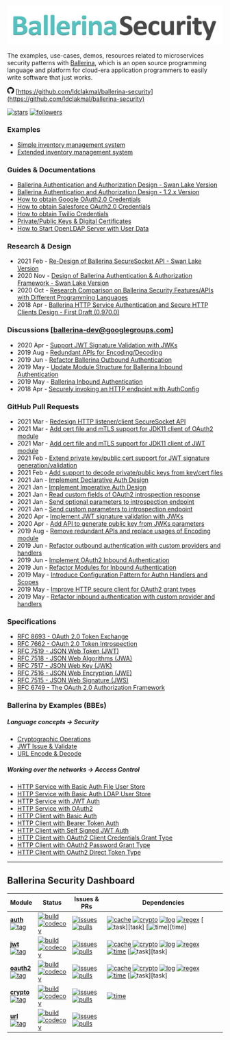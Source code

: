 <!-- Global site tag (gtag.js) - Google Analytics -->
<script async src="https://www.googletagmanager.com/gtag/js?id=UA-69533863-9"></script>
<script>
  window.dataLayer = window.dataLayer || [];
  function gtag(){dataLayer.push(arguments);}
  gtag('js', new Date());

  gtag('config', 'UA-69533863-9');
</script>
<link rel="shortcut icon" type="image/png" href="img/favicon.png?v=1.0">

![Ballerina Security](./img/ballerina-security.png)

The examples, use-cases, demos, resources related to microservices security patterns with [Ballerina](https://ballerina.io/), which is an open source programming language and platform for cloud-era application programmers to easily write software that just works.

![repo](./img/github.png) [https://github.com/ldclakmal/ballerina-security](https://github.com/ldclakmal/ballerina-security)

[![stars](https://img.shields.io/github/stars/ldclakmal/ballerina-security?style=social)](https://github.com/ldclakmal/ballerina-security)
[![followers](https://img.shields.io/github/followers/ldclakmal?style=social)](https://github.com/ldclakmal)

### Examples

- [Simple inventory management system](https://ldclakmal.me/ballerina-security/examples/scenario-1/)
- [Extended inventory management system](https://ldclakmal.me/ballerina-security/examples/scenario-2/)

### Guides & Documentations

- [Ballerina Authentication and Authorization Design - Swan Lake Version](https://ballerina.io/swan-lake/learn/security/authentication-and-authorization/)
- [Ballerina Authentication and Authorization Design - 1.2.x Version](https://ballerina.io/1.2/learn/writing-secure-ballerina-code/)
- [How to obtain Google OAuth2.0 Credentials](https://ldclakmal.me/ballerina-security/guides/how-to-obtain-google-oauth2-credentials.html)
- [How to obtain Salesforce OAuth2.0 Credentials](https://ldclakmal.me/ballerina-security/guides/how-to-obtain-salesforce-oauth2-credentials.html)
- [How to obtain Twilio Credentials](https://ldclakmal.me/ballerina-security/guides/how-to-obtain-twilio-credentials.html)
- [Private/Public Keys & Digital Certificates](https://ldclakmal.me/ballerina-security/guides/private-public-keys-and-digital-certificates.html)
- [How to Start OpenLDAP Server with User Data](https://ldclakmal.me/ballerina-security/guides/how-to-start-open-ldap-server.html)

### Research & Design

- 2021 Feb - [Re-Design of Ballerina SecureSocket API - Swan Lake Version](https://docs.google.com/document/d/1Y2kLTOw9-sRK1vSEzw5NYdWSA4nwVCvPf3wrbwNDA4s/edit?usp=sharing)
- 2020 Nov - [Design of Ballerina Authentication & Authorization Framework - Swan Lake Version](https://docs.google.com/document/d/1dGw5uUP6kqZNTwMfQ_Ik-k0HTMKhX70XpEA3tys9_kk/edit?usp=sharing)
- 2020 Oct - [Research Comparison on Ballerina Security Features/APIs with Different Programming Languages](https://docs.google.com/spreadsheets/d/1PyMAlAvgkEL0RpW8CVUj1ccW_61Vm6SMbvadFVYRpSA/edit?usp=sharing)
- 2018 Apr - [Ballerina HTTP Service Authentication and Secure HTTP Clients Design - First Draft (0.970.0)](https://docs.google.com/document/d/1GR-z2aNTFybY1LBquxKPvN3J-kWdEL2Y4_X7S570BOU/edit?usp=sharing)

### Discussions [ballerina-dev@googlegroups.com]

- 2020 Apr - [Support JWT Signature Validation with JWKs](https://groups.google.com/g/ballerina-dev/c/lk3QnvBeT0c/m/b_Apt5wGBgAJ)
- 2019 Aug - [Redundant APIs for Encoding/Decoding](https://groups.google.com/g/ballerina-dev/c/sbASEwIl44k/m/0YlP3IcXFwAJ)
- 2019 Jun - [Refactor Ballerina Outbound Authentication](https://groups.google.com/g/ballerina-dev/c/OvlUscsjT-I/m/VmTTBg-DBAAJ)
- 2019 May - [Update Module Structure for Ballerina Inbound Authentication](https://groups.google.com/g/ballerina-dev/c/7SYDiKeF8p8/m/3GNncS9dAwAJ)
- 2019 May - [Ballerina Inbound Authentication](https://groups.google.com/g/ballerina-dev/c/U3-GY9Q49eQ/m/HAcrWb-qAgAJ)
- 2018 Apr - [Securely invoking an HTTP endpoint with AuthConfig](https://groups.google.com/g/ballerina-dev/c/1q657E_wegQ/m/fjFkg9YnAgAJ)

### GitHub Pull Requests

- 2021 Mar - [Redesign HTTP listener/client SecureSocket API](https://github.com/ballerina-platform/module-ballerina-http/pull/255)
- 2021 Mar - [Add cert file and mTLS support for JDK11 client of OAuth2 module](https://github.com/ballerina-platform/module-ballerina-oauth2/pull/98)
- 2021 Mar - [Add cert file and mTLS support for JDK11 client of JWT module](https://github.com/ballerina-platform/module-ballerina-jwt/pull/137)
- 2021 Feb - [Extend private key/public cert support for JWT signature generation/validation](https://github.com/ballerina-platform/module-ballerina-jwt/pull/109)
- 2021 Feb - [Add support to decode private/public keys from key/cert files](https://github.com/ballerina-platform/module-ballerina-crypto/pull/61)
- 2021 Jan - [Implement Declarative Auth Design](https://github.com/ballerina-platform/module-ballerina-http/pull/155)
- 2021 Jan - [Implement Imperative Auth Design](https://github.com/ballerina-platform/module-ballerina-http/pull/142)
- 2021 Jan - [Read custom fields of OAuth2 introspection response](https://github.com/ballerina-platform/module-ballerina-oauth2/pull/49)
- 2021 Jan - [Send optional parameters to introspection endpoint](https://github.com/ballerina-platform/module-ballerina-http/pull/164)
- 2021 Jan - [Send custom parameters to introspection endpoint](https://github.com/ballerina-platform/module-ballerina-oauth2/pull/53)
- 2020 Apr - [Implement JWT signature validation with JWKs](https://github.com/ballerina-platform/ballerina-lang/pull/22982)
- 2020 Apr - [Add API to generate public key from JWKs parameters](https://github.com/ballerina-platform/ballerina-lang/pull/22890)
- 2019 Aug - [Remove redundant APIs and replace usages of Encoding module](https://github.com/ballerina-platform/ballerina-lang/pull/18309)
- 2019 Jun - [Refactor outbound authentication with custom providers and handlers](https://github.com/ballerina-platform/ballerina-lang/pull/15696)
- 2019 Jun - [Implement OAuth2 Inbound Authentication](https://github.com/ballerina-platform/ballerina-lang/pull/15489)
- 2019 Jun - [Refactor Modules for Inbound Authentication](https://github.com/ballerina-platform/ballerina-lang/pull/15435)
- 2019 May - [Introduce Configuration Pattern for Authn Handlers and Scopes](https://github.com/ballerina-platform/ballerina-lang/pull/15363)
- 2019 May - [Improve HTTP secure client for OAuth2 grant types](https://github.com/ballerina-platform/ballerina-lang/pull/14419)
- 2019 May - [Refactor inbound authentication with custom provider and handlers](https://github.com/ballerina-platform/ballerina-lang/pull/15056)

### Specifications

- [RFC 8693 - OAuth 2.0 Token Exchange](https://tools.ietf.org/html/rfc8693)
- [RFC 7662 - OAuth 2.0 Token Introspection](https://tools.ietf.org/html/rfc7662)
- [RFC 7519 - JSON Web Token (JWT)](https://tools.ietf.org/html/rfc7519)
- [RFC 7518 - JSON Web Algorithms (JWA)](https://tools.ietf.org/html/rfc7518)
- [RFC 7517 - JSON Web Key (JWK)](https://tools.ietf.org/html/rfc7517)
- [RFC 7516 - JSON Web Encryption (JWE)](https://tools.ietf.org/html/rfc7516)
- [RFC 7515 - JSON Web Signature (JWS)](https://tools.ietf.org/html/rfc7515)
- [RFC 6749 - The OAuth 2.0 Authorization Framework](https://tools.ietf.org/html/rfc6749)

### Ballerina by Examples (BBEs)

##### Language concepts -> Security

- [Cryptographic Operations](https://ballerina.io/swan-lake/learn/by-example/crypto.html)
- [JWT Issue & Validate](https://ballerina.io/swan-lake/learn/by-example/jwt-issue-validate.html)
- [URL Encode & Decode](https://ballerina.io/swan-lake/learn/by-example/url-encode-decode.html)

##### Working over the networks -> Access Control
- [HTTP Service with Basic Auth File User Store](https://ballerina.io/swan-lake/learn/by-example/http-service-with-basic-auth-file-user-store.html)
- [HTTP Service with Basic Auth LDAP User Store](https://ballerina.io/swan-lake/learn/by-example/http-service-with-basic-auth-ldap-user-store.html)
- [HTTP Service with JWT Auth](https://ballerina.io/swan-lake/learn/by-example/http-service-with-jwt-auth.html)
- [HTTP Service with OAuth2](https://ballerina.io/swan-lake/learn/by-example/http-service-with-oauth2.html)
- [HTTP Client with Basic Auth](https://ballerina.io/swan-lake/learn/by-example/http-client-with-basic-auth.html)
- [HTTP Client with Bearer Token Auth](https://ballerina.io/swan-lake/learn/by-example/http-client-with-bearer-token-auth.html)
- [HTTP Client with Self Signed JWT Auth](https://ballerina.io/swan-lake/learn/by-example/http-client-with-self-signed-jwt-auth.html)
- [HTTP Client with OAuth2 Client Credentials Grant Type](https://ballerina.io/swan-lake/learn/by-example/http-client-with-oauth2-client-credentials-grant-type.html)
- [HTTP Client with OAuth2 Password Grant Type](https://ballerina.io/swan-lake/learn/by-example/http-client-with-oauth2-password-grant-type.html)
- [HTTP Client with OAuth2 Direct Token Type](https://ballerina.io/swan-lake/learn/by-example/http-client-with-oauth2-direct-token-type.html)

--- 
## Ballerina Security Dashboard

| Module | Status | Issues & PRs | Dependencies |
|---|---|---|---|
| [**auth**][auth] <br/> [![tag](https://img.shields.io/github/v/tag/ballerina-platform/module-ballerina-auth?label=)][auth-tags] | [![build](https://github.com/ballerina-platform/module-ballerina-auth/workflows/Build/badge.svg)][auth-build] <br/> [![codecov](https://codecov.io/gh/ballerina-platform/module-ballerina-auth/branch/master/graph/badge.svg)][auth-codecov] | [![issues](https://img.shields.io/github/issues/ballerina-platform/ballerina-standard-library/module/auth.svg?label=Issues)][auth-issues] <br/> [![pulls](https://img.shields.io/github/issues-pr/ballerina-platform/module-ballerina-auth?label=PRs)][auth-pulls] | [![cache](https://img.shields.io/github/workflow/status/ballerina-platform/module-ballerina-cache/Build?label=Cache)][cache] [![crypto](https://img.shields.io/github/workflow/status/ballerina-platform/module-ballerina-crypto/Build?label=Crypto)][crypto] [![log](https://img.shields.io/github/workflow/status/ballerina-platform/module-ballerina-log/Build?label=Log)][log] [![regex](https://img.shields.io/github/workflow/status/ballerina-platform/module-ballerina-regex/Build?label=Regex)][regex] [![task](https://img.shields.io/github/workflow/status/ballerina-platform/module-ballerina-task/Build?label=Task*)][task] [![time](https://img.shields.io/github/workflow/status/ballerina-platform/module-ballerina-time/Build?label=Time*)][time] |
| [**jwt**][jwt] <br/> [![tag](https://img.shields.io/github/v/tag/ballerina-platform/module-ballerina-jwt?label=)][jwt-tags] | [![build](https://github.com/ballerina-platform/module-ballerina-jwt/workflows/Build/badge.svg)][jwt-build] <br/> [![codecov](https://codecov.io/gh/ballerina-platform/module-ballerina-jwt/branch/master/graph/badge.svg)][jwt-codecov] | [![issues](https://img.shields.io/github/issues/ballerina-platform/ballerina-standard-library/module/jwt.svg?label=Issues)][jwt-issues] <br/> [![pulls](https://img.shields.io/github/issues-pr/ballerina-platform/module-ballerina-jwt?label=PRs)][jwt-pulls] | [![cache](https://img.shields.io/github/workflow/status/ballerina-platform/module-ballerina-cache/Build?label=Cache)][cache] [![crypto](https://img.shields.io/github/workflow/status/ballerina-platform/module-ballerina-crypto/Build?label=Crypto)][crypto] [![log](https://img.shields.io/github/workflow/status/ballerina-platform/module-ballerina-log/Build?label=Log)][log] [![regex](https://img.shields.io/github/workflow/status/ballerina-platform/module-ballerina-regex/Build?label=Regex)][regex] [![time](https://img.shields.io/github/workflow/status/ballerina-platform/module-ballerina-time/Build?label=Time)][time] [![task](https://img.shields.io/github/workflow/status/ballerina-platform/module-ballerina-task/Build?label=Task*)][task] |
| [**oauth2**][oauth2] <br/> [![tag](https://img.shields.io/github/v/tag/ballerina-platform/module-ballerina-oauth2?label=)][oauth2-tags] | [![build](https://github.com/ballerina-platform/module-ballerina-oauth2/workflows/Build/badge.svg)][oauth2-build] <br/> [![codecov](https://codecov.io/gh/ballerina-platform/module-ballerina-oauth2/branch/master/graph/badge.svg)][oauth2-codecov] | [![issues](https://img.shields.io/github/issues/ballerina-platform/ballerina-standard-library/module/oauth2.svg?label=Issues)][oauth2-issues] <br/> [![pulls](https://img.shields.io/github/issues-pr/ballerina-platform/module-ballerina-oauth2?label=PRs)][oauth2-pulls] | [![cache](https://img.shields.io/github/workflow/status/ballerina-platform/module-ballerina-cache/Build?label=Cache)][cache] [![crypto](https://img.shields.io/github/workflow/status/ballerina-platform/module-ballerina-crypto/Build?label=Crypto)][crypto] [![log](https://img.shields.io/github/workflow/status/ballerina-platform/module-ballerina-log/Build?label=Log)][log] [![regex](https://img.shields.io/github/workflow/status/ballerina-platform/module-ballerina-regex/Build?label=Regex)][regex] [![time](https://img.shields.io/github/workflow/status/ballerina-platform/module-ballerina-time/Build?label=Time)][time] [![task](https://img.shields.io/github/workflow/status/ballerina-platform/module-ballerina-task/Build?label=Task*)][task] |
| [**crypto**][crypto] <br/> [![tag](https://img.shields.io/github/v/tag/ballerina-platform/module-ballerina-crypto?label=)][crypto-tags] | [![build](https://github.com/ballerina-platform/module-ballerina-crypto/workflows/Build/badge.svg)][crypto-build] <br/> [![codecov](https://codecov.io/gh/ballerina-platform/module-ballerina-crypto/branch/master/graph/badge.svg)][crypto-codecov] | [![issues](https://img.shields.io/github/issues/ballerina-platform/ballerina-standard-library/module/crypto.svg?label=Issues)][crypto-issues] <br/> [![pulls](https://img.shields.io/github/issues-pr/ballerina-platform/module-ballerina-crypto?label=PRs)][crypto-pulls] | [![time](https://img.shields.io/github/workflow/status/ballerina-platform/module-ballerina-time/Build?label=Time)][time] |
| [**url**][url] <br/> [![tag](https://img.shields.io/github/v/tag/ballerina-platform/module-ballerina-url?label=)][url-tags] | [![build](https://github.com/ballerina-platform/module-ballerina-url/workflows/Build/badge.svg)][url-build] <br/> [![codecov](https://codecov.io/gh/ballerina-platform/module-ballerina-url/branch/master/graph/badge.svg)][url-codecov] | [![issues](https://img.shields.io/github/issues/ballerina-platform/ballerina-standard-library/module/url.svg?label=Issues)][url-issues] <br/> [![pulls](https://img.shields.io/github/issues-pr/ballerina-platform/module-ballerina-url?label=PRs)][url-pulls] | |

[auth]: https://github.com/ballerina-platform/module-ballerina-auth
[auth-tags]: https://github.com/ballerina-platform/module-ballerina-auth/tags
[auth-build]: https://github.com/ballerina-platform/module-ballerina-auth/actions/workflows/build-master.yml
[auth-codecov]: https://codecov.io/gh/ballerina-platform/module-ballerina-auth
[auth-issues]: https://github.com/ballerina-platform/ballerina-standard-library/issues?q=is%3Aopen+is%3Aissue+label%3Amodule%2Fauth
[auth-pulls]: https://github.com/ballerina-platform/module-ballerina-auth/pulls

[jwt]: https://github.com/ballerina-platform/module-ballerina-jwt
[jwt-tags]: https://github.com/ballerina-platform/module-ballerina-jwt/tags
[jwt-build]: https://github.com/ballerina-platform/module-ballerina-jwt/actions/workflows/build-master.yml
[jwt-codecov]: https://codecov.io/gh/ballerina-platform/module-ballerina-jwt
[jwt-issues]: https://github.com/ballerina-platform/ballerina-standard-library/issues?q=is%3Aopen+is%3Aissue+label%3Amodule%2Fjwt
[jwt-pulls]: https://github.com/ballerina-platform/module-ballerina-jwt/pulls

[oauth2]: https://github.com/ballerina-platform/module-ballerina-oauth2
[oauth2-tags]: https://github.com/ballerina-platform/module-ballerina-oauth2/tags
[oauth2-build]: https://github.com/ballerina-platform/module-ballerina-oauth2/actions/workflows/build-master.yml
[oauth2-codecov]: https://codecov.io/gh/ballerina-platform/module-ballerina-oauth2
[oauth2-issues]: https://github.com/ballerina-platform/ballerina-standard-library/issues?q=is%3Aopen+is%3Aissue+label%3Amodule%2Foauth2
[oauth2-pulls]: https://github.com/ballerina-platform/module-ballerina-oauth2/pulls

[crypto]: https://github.com/ballerina-platform/module-ballerina-crypto
[crypto-tags]: https://github.com/ballerina-platform/module-ballerina-crypto/tags
[crypto-build]: https://github.com/ballerina-platform/module-ballerina-crypto/actions/workflows/build-master.yml
[crypto-codecov]: https://codecov.io/gh/ballerina-platform/module-ballerina-crypto
[crypto-issues]: https://github.com/ballerina-platform/ballerina-standard-library/issues?q=is%3Aopen+is%3Aissue+label%3Amodule%2Fcrypto
[crypto-pulls]: https://github.com/ballerina-platform/module-ballerina-crypto/pulls

[url]: https://github.com/ballerina-platform/module-ballerina-url
[url-tags]: https://github.com/ballerina-platform/module-ballerina-url/tags
[url-build]: https://github.com/ballerina-platform/module-ballerina-url/actions/workflows/build-master.yml
[url-codecov]: https://codecov.io/gh/ballerina-platform/module-ballerina-url
[url-issues]: https://github.com/ballerina-platform/ballerina-standard-library/issues?q=is%3Aopen+is%3Aissue+label%3Amodule%2Furl
[url-pulls]: https://github.com/ballerina-platform/module-ballerina-url/pulls

[cache]: https://github.com/ballerina-platform/module-ballerina-cache
[crypto]: https://github.com/ballerina-platform/module-ballerina-crypto
[log]: https://github.com/ballerina-platform/module-ballerina-log
[regex]: https://github.com/ballerina-platform/module-ballerina-regex
[task]: https://github.com/ballerina-platform/module-ballerina-task
[time]: https://github.com/ballerina-platform/module-ballerina-time

